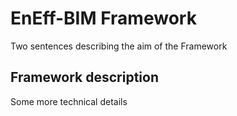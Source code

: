 # EnEff-BIM Framework
Two sentences describing the aim of the Framework

## Framework description
Some more technical details
